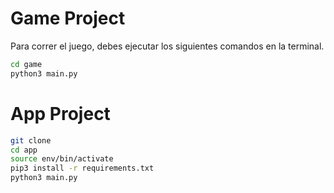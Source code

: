 # Game Project

Para correr el juego, debes ejecutar los siguientes comandos en la terminal.

```sh
cd game
python3 main.py
```

# App Project

```sh
git clone 
cd app
source env/bin/activate
pip3 install -r requirements.txt
python3 main.py
```